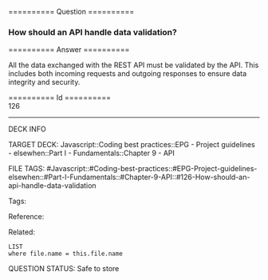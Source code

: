 ========== Question ==========  

### How should an API handle data validation?  

========== Answer ==========  

All the data exchanged with the REST API must be validated by the API. This includes both incoming requests and outgoing responses to ensure data integrity and security.

========== Id ==========  
126

---

DECK INFO

TARGET DECK: Javascript::Coding best practices::EPG - Project guidelines - elsewhen::Part I - Fundamentals::Chapter 9 - API

FILE TAGS: #Javascript::#Coding-best-practices::#EPG-Project-guidelines-elsewhen::#Part-I-Fundamentals::#Chapter-9-API::#126-How-should-an-api-handle-data-validation

Tags:

Reference:

Related:

```dataview
LIST
where file.name = this.file.name
```

QUESTION STATUS: Safe to store
